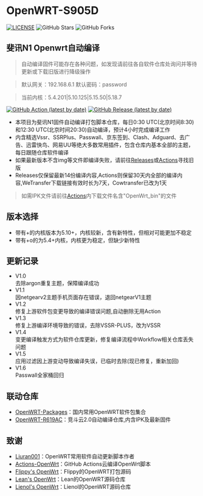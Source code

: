 # OpenWRT-S905D

[![LICENSE](https://img.shields.io/github/license/mashape/apistatus.svg?style=flat-square&label=LICENSE)](https://github.com/Aibx/OpenWRT-S905D/blob/master/LICENSE)
![GitHub Stars](https://img.shields.io/github/stars/Aibx/OpenWRT-S905D.svg?style=flat-square&label=Stars&logo=github)
![GitHub Forks](https://img.shields.io/github/forks/Aibx/OpenWRT-S905D.svg?style=flat-square&label=Forks&logo=github)

## 斐讯N1 Openwrt自动编译

> 自动编译固件可能存在各种问题，如发现请前往各自软件仓库处询问并等待更新或下载旧版进行降级操作

> 默认网关：192.168.6.1 默认密码：password

> 当前内核：5.4.201|5.10.125|5.15.50|5.18.7

[![GitHub Action (latest by date)](https://img.shields.io/github/workflow/status/Aibx/OpenWRT-S905D/Build%20OpenWRT%20for%20N1?style=for-the-badge&logo=appveyor&label=Build%20Status)](https://github.com/Aibx/OpenWRT-S905D/actions)
[![GitHub Release (latest by date)](https://img.shields.io/github/v/release/Aibx/OpenWRT-S905D?style=for-the-badge&label=Download)](https://github.com/Aibx/OpenWRT-S905D/releases/latest)
- 本项目为斐讯N1固件自动编译打包脚本仓库，每日0:30 UTC(北京时间8:30)和12:30 UTC(北京时间20:30)自动编译，预计4小时完成编译工作
- 内含精选Vssr、SSRPlus、Passwall、京东签到、Clash、Adguard、去广告、迅雷快鸟、网易UU等绝大多数常用插件，包含仓库内基本全部的主题，每日跟随仓库软件编译
- 如果最新版本不含img等文件即编译失败，请前往[Releases](https://github.com/Aibx/OpenWRT-S905D/releases)或[Actions](https://github.com/Aibx/OpenWRT-S905D/actions?query=workflow%3A%22Build+OpenWrt%22)寻找旧版
- Releases仅保留最新14份编译内容,Actions则保留30天内全部的编译内容,WeTransfer下载链接有效时长为7天，Cowtransfer已改为1天

> 如需IPK文件请前往[Actions](https://github.com/Aibx/OpenWRT-S905D/actions?query=workflow%3A%22Build+OpenWrt%22)内下载文件名含"OpenWrt_bin"的文件

## 版本选择
- 带有+的内核版本为5.10+，内核较新，含有新特性，但相对可能更加不稳定
- 带有+o的为5.4+内核，内核更为稳定，但缺少新特性

## 更新记录

- V1.0  
去除argon重复主题，保障编译成功  
- V1.1  
因netgearv2主题手机页面存在错误，退回netgearV1主题  
- V1.2  
修复上游软件包变更导致的编译错误问题,自动删除无用Action  
- V1.3  
修复上游编译环境导致的错误，去除VSSR-PLUS，改为VSSR  
- V1.4  
变更编译触发方式为软件仓库更新，修复编译流程中Workflow相关仓库丢失问题  
- V1.5  
应用过滤因上游变动导致编译失误，已临时去除(现已修复，重新加回)  
- V1.6  
Passwall全家桶回归  

## 联动仓库
- [OpenWRT-Packages](https://github.com/Aibx/OpenWRT-Packages)：国内常用OpenWRT软件包集合
- [OpenWRT-R619AC](https://github.com/Aibx/OpenWRT-R619AC)：竞斗云2.0自动编译仓库,内含IPK及最新固件

## 致谢
- [Liuran001](https://github.com/liuran001)：OpenWRT常用软件自动更新脚本作者
- [Actions-OpenWrt](https://github.com/P3TERX/Actions-OpenWrt)：GitHub Actions云编译OpenWrt脚本
- [Flippy's OpenWrt](https://github.com/unifreq/openwrt_packit)：Flippy的OpenWRT打包源码
- [Lean's OpenWrt](https://github.com/coolsnowwolf/lede)：Lean的OpenWRT源码仓库
- [Lienol's OpenWrt](https://github.com/Lienol/openwrt)：Lienol的OpenWRT源码仓库
